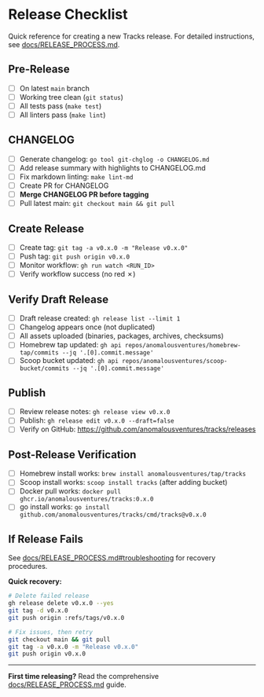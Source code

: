 # Release Checklist

Quick reference for creating a new Tracks release. For detailed instructions, see [docs/RELEASE_PROCESS.md](../docs/RELEASE_PROCESS.md).

## Pre-Release

- [ ] On latest `main` branch
- [ ] Working tree clean (`git status`)
- [ ] All tests pass (`make test`)
- [ ] All linters pass (`make lint`)

## CHANGELOG

- [ ] Generate changelog: `go tool git-chglog -o CHANGELOG.md`
- [ ] Add release summary with highlights to CHANGELOG.md
- [ ] Fix markdown linting: `make lint-md`
- [ ] Create PR for CHANGELOG
- [ ] **Merge CHANGELOG PR before tagging**
- [ ] Pull latest main: `git checkout main && git pull`

## Create Release

- [ ] Create tag: `git tag -a v0.x.0 -m "Release v0.x.0"`
- [ ] Push tag: `git push origin v0.x.0`
- [ ] Monitor workflow: `gh run watch <RUN_ID>`
- [ ] Verify workflow success (no red ✗)

## Verify Draft Release

- [ ] Draft release created: `gh release list --limit 1`
- [ ] Changelog appears once (not duplicated)
- [ ] All assets uploaded (binaries, packages, archives, checksums)
- [ ] Homebrew tap updated: `gh api repos/anomalousventures/homebrew-tap/commits --jq '.[0].commit.message'`
- [ ] Scoop bucket updated: `gh api repos/anomalousventures/scoop-bucket/commits --jq '.[0].commit.message'`

## Publish

- [ ] Review release notes: `gh release view v0.x.0`
- [ ] Publish: `gh release edit v0.x.0 --draft=false`
- [ ] Verify on GitHub: https://github.com/anomalousventures/tracks/releases

## Post-Release Verification

- [ ] Homebrew install works: `brew install anomalousventures/tap/tracks`
- [ ] Scoop install works: `scoop install tracks` (after adding bucket)
- [ ] Docker pull works: `docker pull ghcr.io/anomalousventures/tracks:0.x.0`
- [ ] go install works: `go install github.com/anomalousventures/tracks/cmd/tracks@v0.x.0`

## If Release Fails

See [docs/RELEASE_PROCESS.md#troubleshooting](../docs/RELEASE_PROCESS.md#troubleshooting) for recovery procedures.

**Quick recovery:**

```bash
# Delete failed release
gh release delete v0.x.0 --yes
git tag -d v0.x.0
git push origin :refs/tags/v0.x.0

# Fix issues, then retry
git checkout main && git pull
git tag -a v0.x.0 -m "Release v0.x.0"
git push origin v0.x.0
```

---

**First time releasing?** Read the comprehensive [docs/RELEASE_PROCESS.md](../docs/RELEASE_PROCESS.md) guide.
